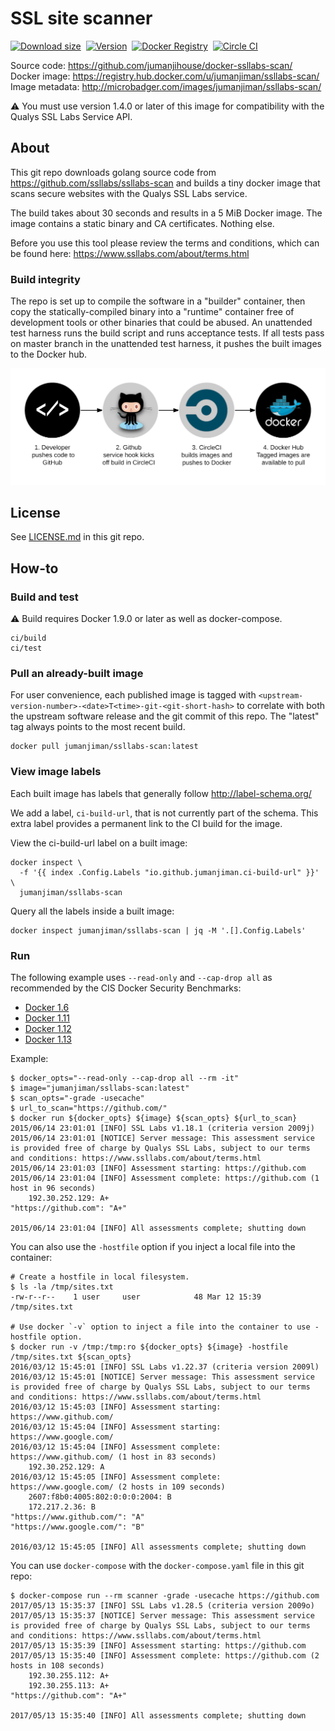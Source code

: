 SSL site scanner
================

[![Download size](https://images.microbadger.com/badges/image/jumanjiman/ssllabs-scan.svg)](http://microbadger.com/images/jumanjiman/ssllabs-scan "View on microbadger.com")&nbsp;
[![Version](https://images.microbadger.com/badges/version/jumanjiman/ssllabs-scan.svg)](http://microbadger.com/images/jumanjiman/ssllabs-scan "View on microbadger.com")&nbsp;
[![Docker Registry](https://img.shields.io/docker/pulls/jumanjiman/ssllabs-scan.svg)](https://registry.hub.docker.com/u/jumanjiman/ssllabs-scan "Go to Docker hub")&nbsp;
[![Circle CI](https://circleci.com/gh/jumanjihouse/docker-ssllabs-scan.png?circle-token=b75db48608f115c0cb9760708be3839b48d41f8e)](https://circleci.com/gh/jumanjihouse/docker-ssllabs-scan/tree/master 'View CI builds')

Source code:    https://github.com/jumanjihouse/docker-ssllabs-scan/<br/>
Docker image:   https://registry.hub.docker.com/u/jumanjiman/ssllabs-scan/<br/>
Image metadata: http://microbadger.com/images/jumanjiman/ssllabs-scan/

:warning: You must use version 1.4.0 or later of this image
for compatibility with the Qualys SSL Labs Service API.


About
-----

This git repo downloads golang source code from
https://github.com/ssllabs/ssllabs-scan
and builds a tiny docker image that scans secure websites
with the Qualys SSL Labs service.

The build takes about 30 seconds and results in a 5 MiB Docker image.
The image contains a static binary and CA certificates. Nothing else.

Before you use this tool please review the terms and conditions,
which can be found here:
https://www.ssllabs.com/about/terms.html


### Build integrity

The repo is set up to compile the software in a "builder" container, then
copy the statically-compiled binary into a "runtime" container
free of development tools or other binaries that could be abused.
An unattended test harness runs the build script and runs acceptance tests.
If all tests pass on master branch in the unattended test harness,
it pushes the built images to the Docker hub.

![workflow](assets/docker_hub_workflow.png)


License
-------

See [LICENSE.md](https://github.com/jumanjiman/docker-ssllabs-scan/blob/master/LICENSE.md)
in this git repo.


How-to
------

### Build and test

:warning: Build requires Docker 1.9.0 or later as well as docker-compose.

    ci/build
    ci/test


### Pull an already-built image

For user convenience, each published image is tagged with
`<upstream-version-number>-<date>T<time>-git-<git-short-hash>` to correlate
with both the upstream software release and the git commit
of this repo. The "latest" tag always points to the most
recent build.

    docker pull jumanjiman/ssllabs-scan:latest


### View image labels

Each built image has labels that generally follow http://label-schema.org/

We add a label, `ci-build-url`, that is not currently part of the schema.
This extra label provides a permanent link to the CI build for the image.

View the ci-build-url label on a built image:

    docker inspect \
      -f '{{ index .Config.Labels "io.github.jumanjiman.ci-build-url" }}' \
      jumanjiman/ssllabs-scan

Query all the labels inside a built image:

    docker inspect jumanjiman/ssllabs-scan | jq -M '.[].Config.Labels'


### Run

The following example uses `--read-only` and `--cap-drop all` as recommended by the
CIS Docker Security Benchmarks:

* [Docker 1.6](https://benchmarks.cisecurity.org/tools2/docker/CIS_Docker_1.6_Benchmark_v1.0.0.pdf)
* [Docker 1.11](https://benchmarks.cisecurity.org/tools2/docker/CIS_Docker_1.11.0_Benchmark_v1.0.0.pdf)
* [Docker 1.12](https://benchmarks.cisecurity.org/tools2/docker/CIS_Docker_1.12.0_Benchmark_v1.0.0.pdf)
* [Docker 1.13](https://benchmarks.cisecurity.org/tools2/docker/CIS_Docker_1.13.0_Benchmark_v1.0.0.pdf)

Example:

    $ docker_opts="--read-only --cap-drop all --rm -it"
    $ image="jumanjiman/ssllabs-scan:latest"
    $ scan_opts="-grade -usecache"
    $ url_to_scan="https://github.com/"
    $ docker run ${docker_opts} ${image} ${scan_opts} ${url_to_scan}
    2015/06/14 23:01:01 [INFO] SSL Labs v1.18.1 (criteria version 2009j)
    2015/06/14 23:01:01 [NOTICE] Server message: This assessment service is provided free of charge by Qualys SSL Labs, subject to our terms and conditions: https://www.ssllabs.com/about/terms.html
    2015/06/14 23:01:03 [INFO] Assessment starting: https://github.com
    2015/06/14 23:01:04 [INFO] Assessment complete: https://github.com (1 host in 96 seconds)
        192.30.252.129: A+
    "https://github.com": "A+"

    2015/06/14 23:01:04 [INFO] All assessments complete; shutting down


You can also use the `-hostfile` option if you inject a local
file into the container:

    # Create a hostfile in local filesystem.
    $ ls -la /tmp/sites.txt
    -rw-r--r--    1 user     user            48 Mar 12 15:39 /tmp/sites.txt

    # Use docker `-v` option to inject a file into the container to use -hostfile option.
    $ docker run -v /tmp:/tmp:ro ${docker_opts} ${image} -hostfile /tmp/sites.txt ${scan_opts}
    2016/03/12 15:45:01 [INFO] SSL Labs v1.22.37 (criteria version 2009l)
    2016/03/12 15:45:01 [NOTICE] Server message: This assessment service is provided free of charge by Qualys SSL Labs, subject to our terms and conditions: https://www.ssllabs.com/about/terms.html
    2016/03/12 15:45:03 [INFO] Assessment starting: https://www.github.com/
    2016/03/12 15:45:04 [INFO] Assessment starting: https://www.google.com/
    2016/03/12 15:45:04 [INFO] Assessment complete: https://www.github.com/ (1 host in 83 seconds)
        192.30.252.129: A
    2016/03/12 15:45:05 [INFO] Assessment complete: https://www.google.com/ (2 hosts in 109 seconds)
        2607:f8b0:4005:802:0:0:0:2004: B
        172.217.2.36: B
    "https://www.github.com/": "A"
    "https://www.google.com/": "B"

    2016/03/12 15:45:05 [INFO] All assessments complete; shutting down


You can use `docker-compose` with the `docker-compose.yaml` file in this git repo:

    $ docker-compose run --rm scanner -grade -usecache https://github.com
    2017/05/13 15:35:37 [INFO] SSL Labs v1.28.5 (criteria version 2009o)
    2017/05/13 15:35:37 [NOTICE] Server message: This assessment service is provided free of charge by Qualys SSL Labs, subject to our terms and conditions: https://www.ssllabs.com/about/terms.html
    2017/05/13 15:35:39 [INFO] Assessment starting: https://github.com
    2017/05/13 15:35:40 [INFO] Assessment complete: https://github.com (2 hosts in 108 seconds)
        192.30.255.112: A+
        192.30.255.113: A+
    "https://github.com": "A+"

    2017/05/13 15:35:40 [INFO] All assessments complete; shutting down
